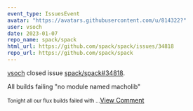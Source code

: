 ```yaml
---
event_type: IssuesEvent
avatar: "https://avatars.githubusercontent.com/u/814322?"
user: vsoch
date: 2023-01-07
repo_name: spack/spack
html_url: https://github.com/spack/spack/issues/34818
repo_url: https://github.com/spack/spack
---
```


<a href='https://github.com/vsoch' target='_blank'>vsoch</a> closed issue <a href='https://github.com/spack/spack/issues/34818' target='_blank'>spack/spack#34818</a>.

<p>All builds failing "no module named macholib"</p><small>Tonight all our flux builds failed with ...</small><a href='https://github.com/spack/spack/issues/34818' target='_blank'>View Comment</a>